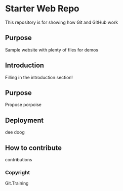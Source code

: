 # Starter Web Repo

This repository is for showing how Git and GitHub work

## Purpose

Sample website with plenty of files for demos


## Introduction

Filling in the introduction section!

## Purpose

Propose porpoise

## Deployment
dee doog

## How to contribute

contributions

### Copyright

Git.Training

